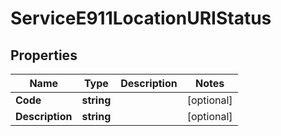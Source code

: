 

# ServiceE911LocationURIStatus


## Properties

| Name | Type | Description | Notes |
|------------ | ------------- | ------------- | -------------|
|**Code** | **string** |  |  [optional] |
|**Description** | **string** |  |  [optional] |



